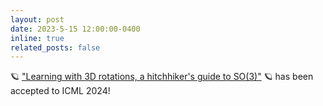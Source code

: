 ```yaml
---
layout: post
date: 2023-5-15 12:00:00-0400
inline: true
related_posts: false
---
```


🪐 ["Learning with 3D rotations, a hitchhiker's guide to SO(3)"](https://arxiv.org/abs/2404.11735) 🪐
has been accepted to ICML 2024!